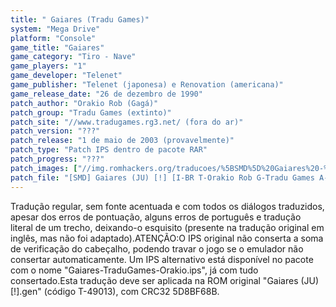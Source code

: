 ```yaml
---
title: " Gaiares (Tradu Games)"
system: "Mega Drive"
platform: "Console"
game_title: "Gaiares"
game_category: "Tiro - Nave"
game_players: "1"
game_developer: "Telenet"
game_publisher: "Telenet (japonesa) e Renovation (americana)"
game_release_date: "26 de dezembro de 1990"
patch_author: "Orakio Rob (Gagá)"
patch_group: "Tradu Games (extinto)"
patch_site: "//www.tradugames.rg3.net/ (fora do ar)"
patch_version: "???"
patch_release: "1 de maio de 2003 (provavelmente)"
patch_type: "Patch IPS dentro de pacote RAR"
patch_progress: "???"
patch_images: ["//img.romhackers.org/traducoes/%5BSMD%5D%20Gaiares%20-%20Tradu%20Games%20-%201.png","//img.romhackers.org/traducoes/%5BSMD%5D%20Gaiares%20-%20Tradu%20Games%20-%202.png","//img.romhackers.org/traducoes/%5BSMD%5D%20Gaiares%20-%20Tradu%20Games%20-%203.png"]
patch_file: "[SMD] Gaiares (JU) [!] [I-BR T-Orakio Rob G-Tradu Games A-2003].rar"
---
```

Tradução regular, sem fonte acentuada e com todos os diálogos traduzidos, apesar dos erros de pontuação, alguns erros de português e tradução literal de um trecho, deixando-o esquisito (presente na tradução original em inglês, mas não foi adaptado).ATENÇÃO:O IPS original não conserta a soma de verificação do cabeçalho, podendo travar o jogo se o emulador não consertar automaticamente. Um IPS alternativo está disponível no pacote com o nome "Gaiares-TraduGames-Orakio.ips", já com tudo consertado.Esta tradução deve ser aplicada na ROM original "Gaiares (JU) [!].gen" (código T-49013), com CRC32 5D8BF68B.